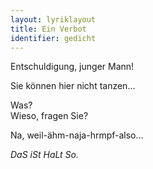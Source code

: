 ```yaml
---
layout: lyriklayout
title: Ein Verbot
identifier: gedicht
---
```


Entschuldigung, junger Mann! 

Sie können hier nicht tanzen... 

Was?  
Wieso, fragen Sie?  

Na,
weil-ähm-naja-hrmpf-also...  

_DaS iSt HaLt So._    
